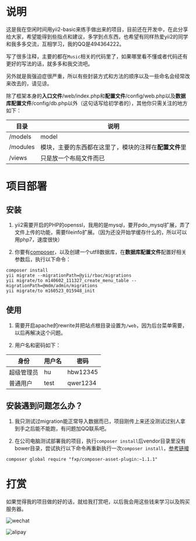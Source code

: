 # 说明

这是我在空闲时间用yii2-basic来练手做出来的项目，目前还在开发中，在此分享给大家，希望能得到些指点和建议，多学到点东西，也希望有同样热爱yii2的同学和我多多交流，互相学习，我的QQ是494364222。

写了很多注释，主要的都在`Music`相关的代码里了，如果哪里看不懂或者代码还有更好的写法的话，就多多和我交流吧。

另外就是我强迫症很严重，所以有些封装方式和方法的顺序以及一些命名会经常改来改去的，请见谅。

除了框架本身的**入口文件**/web/index.php和**配置文件**/config/web.php以及**数据库配置文件**/config/db.php以外（这句话写给初学者的），其他你只需关注的地方如下：

目录 | 说明
---|---
/models | model
/modules | 模块，主要的东西都在这里了，模块的注释在**配置文件**里
/views | 只是放一个布局文件而已

# 项目部署

## 安装

1. yii2需要开启的PHP的openssl，我用的是mysql，要开pdo_mysql扩展，弄了文件上传的功能，需要fileinfo扩展。（因为还没开始学缓存什么的，所以可以用php7，速度很快）

2. 你要有[composer](http://docs.phpcomposer.com/)，以及创建一个utf8数据库，在**数据库配置文件**配置好相关参数后，执行以下命令：

```
composer install
yii migrate --migrationPath=@yii/rbac/migrations
yii migrate/to m140602_111327_create_menu_table --migrationPath=@mdm/admin/migrations
yii migrate/to m160523_015948_init
```

## 使用

1. 需要开启apache的rewrite并把站点根目录设置为`/web`，因为后台菜单需要，以后再解决这个问题。

2. 用户名和密码如下：

身份 | 用户名 | 密码 |
---|---|---
超级管理员 | hu | hbw12345
普通用户 | test | qwer1234

## 安装遇到问题怎么办？

1. 我只测试过migration能正常导入数据而已，项目刚传上来还没测试过别人拿到手之后能不能跑，有问题加QQ联系吧。

2. 在公司电脑测试部署我的项目，执行`composer install`后vendor目录里没有bower目录，尝试执行以下命令再重新执行一次`composer install`，[参考链接](https://segmentfault.com/q/1010000004047286)

```
composer global require "fxp/composer-asset-plugin:~1.1.1"
```

# 打赏

如果觉得我的项目做的好的话，就给我打赏吧，以后我会用这些钱来学习以及购买服务器。

![wechat](https://raw.githubusercontent.com/hubeiwei/laohu-yii2/master/web/wechat_pay.png "微信")

![alipay](https://raw.githubusercontent.com/hubeiwei/laohu-yii2/master/web/ali_pay.jpg "支付宝")
